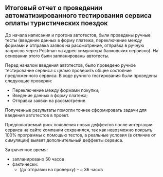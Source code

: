 ## Итоговый отчет о проведении автоматизированного тестирования сервиса оплаты туристических поездок

До начала написания и прогона автотестов, были проведены ручные тесты
(введение данных в форму платежа, переключение между формами и отправка
заявок на рассмотрение, отправка в ручную запросов через Postman на адрес
симулятора банковских сервисов). На основании этого были запланированы автотесты.

Перед началом введения автотестов, было проведено ручное тестирование сервиса с целью проверить общее состояние предложенного сервиса.
В ходе ручного тестирования были проведены следующие проверки:
- Переключение между формами покупки;
- Введение данных в форму платежа;
- Отправка заявки на рассмотрение.

Полученные результаты помогли точнее сформировать задачи для введения автотестов в проект.


Предполагаемый риск появления новых деффектов после интергации сервиса на сайте компании сохранился, так как 
невозможно покрыть 100% программы с помощью тестов, а реальные условия (в отличие от симуляции) выявят дополнительный деффекты сервиса.


Затраченное время:
- запланировано 50 часов
- фактически:
  - (до отправки на проверку) – ~ 36 часов
